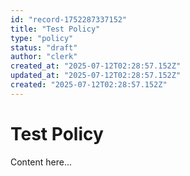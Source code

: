 ```yaml
---
id: "record-1752287337152"
title: "Test Policy"
type: "policy"
status: "draft"
author: "clerk"
created_at: "2025-07-12T02:28:57.152Z"
updated_at: "2025-07-12T02:28:57.152Z"
created: "2025-07-12T02:28:57.152Z"
---
```


# Test Policy

Content here...
